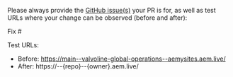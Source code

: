 Please always provide the [GitHub issue(s)](../issues) your PR is for, as well as test URLs where your change can be observed (before and after):

Fix #<gh-issue-id>

Test URLs:
- Before: https://main--valvoline-global-operations--aemysites.aem.live/
- After: https://<branch>--{repo}--{owner}.aem.live/

